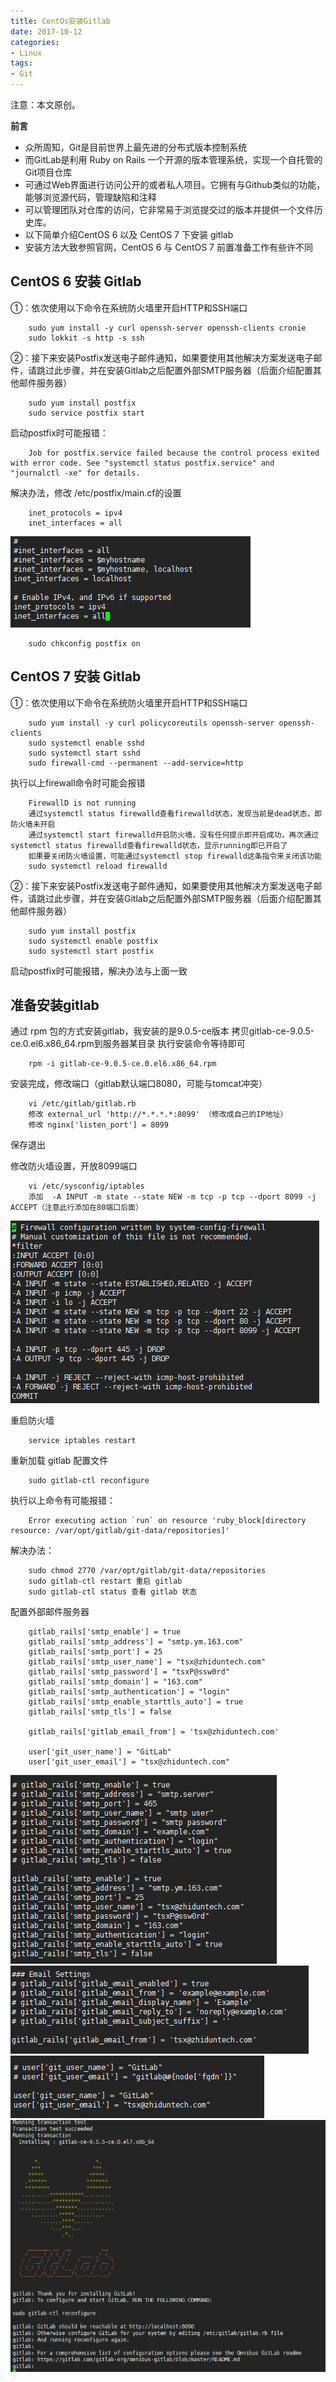```yaml
---
title: CentOs安装Gitlab 
date: 2017-10-12
categories:
- Linux
tags:
- Git
---
```


注意：本文原创。

**前言**
- 众所周知，Git是目前世界上最先进的分布式版本控制系统
- 而GitLab是利用 Ruby on Rails 一个开源的版本管理系统，实现一个自托管的Git项目仓库
- 可通过Web界面进行访问公开的或者私人项目。它拥有与Github类似的功能，能够浏览源代码，管理缺陷和注释
- 可以管理团队对仓库的访问，它非常易于浏览提交过的版本并提供一个文件历史库。
- 以下简单介绍CentOS 6 以及 CentOS 7 下安装 gitlab
- 安装方法大致参照官网，CentOS 6 与 CentOS 7 前置准备工作有些许不同

<!-- more -->

## CentOS 6 安装 Gitlab

①：依次使用以下命令在系统防火墙里开启HTTP和SSH端口
```she&#39;ll
    sudo yum install -y curl openssh-server openssh-clients cronie
    sudo lokkit -s http -s ssh
```

②：接下来安装Postfix发送电子邮件通知，如果要使用其他解决方案发送电子邮件，请跳过此步骤，并在安装Gitlab之后配置外部SMTP服务器（后面介绍配置其他邮件服务器）
```she&#39;ll
    sudo yum install postfix
    sudo service postfix start
```
启动postfix时可能报错：
```she&#39;ll
    Job for postfix.service failed because the control process exited with error code. See "systemctl status postfix.service" and "journalctl -xe" for details.
```
解决办法，修改 /etc/postfix/main.cf的设置
```she&#39;ll
    inet_protocols = ipv4  
    inet_interfaces = all
```
![plot of chunk main_postfix](/images/main_postfix.png)
```she&#39;ll
    sudo chkconfig postfix on
```


## CentOS 7 安装 Gitlab

①：依次使用以下命令在系统防火墙里开启HTTP和SSH端口
```she&#39;ll
    sudo yum install -y curl policycoreutils openssh-server openssh-clients
    sudo systemctl enable sshd
    sudo systemctl start sshd
    sudo firewall-cmd --permanent --add-service=http
```
执行以上firewall命令时可能会报错
```she&#39;ll
    FirewallD is not running
    通过systemctl status firewalld查看firewalld状态，发现当前是dead状态，即防火墙未开启
    通过systemctl start firewalld开启防火墙，没有任何提示即开启成功，再次通过systemctl status firewalld查看firewalld状态，显示running即已开启了
    如果要关闭防火墙设置，可能通过systemctl stop firewalld这条指令来关闭该功能
    sudo systemctl reload firewalld
```

②：接下来安装Postfix发送电子邮件通知，如果要使用其他解决方案发送电子邮件，请跳过此步骤，并在安装Gitlab之后配置外部SMTP服务器（后面介绍配置其他邮件服务器）
```she&#39;ll
    sudo yum install postfix
    sudo systemctl enable postfix
    sudo systemctl start postfix
```
启动postfix时可能报错，解决办法与上面一致


## 准备安装gitlab
通过 rpm 包的方式安装gitlab，我安装的是9.0.5-ce版本
拷贝gitlab-ce-9.0.5-ce.0.el6.x86_64.rpm到服务器某目录
执行安装命令等待即可
```she&#39;ll
    rpm -i gitlab-ce-9.0.5-ce.0.el6.x86_64.rpm
```

安装完成，修改端口（gitlab默认端口8080，可能与tomcat冲突）
```she&#39;ll
    vi /etc/gitlab/gitlab.rb
    修改 external_url 'http://*.*.*.*:8099' （修改成自己的IP地址）
    修改 nginx['listen_port'] = 8099
```
保存退出

修改防火墙设置，开放8099端口
```she&#39;ll
    vi /etc/sysconfig/iptables
    添加  -A INPUT -m state --state NEW -m tcp -p tcp --dport 8099 -j ACCEPT（注意此行添加在80端口后面）
```
![plot of chunk iptables](/images/iptables.png)

重启防火墙
```she&#39;ll
    service iptables restart
```

重新加载 gitlab 配置文件
```she&#39;ll
    sudo gitlab-ctl reconfigure
```
执行以上命令有可能报错：
```she&#39;ll
    Error executing action `run` on resource 'ruby_block[directory resource: /var/opt/gitlab/git-data/repositories]'
```
解决办法：
```she&#39;ll
    sudo chmod 2770 /var/opt/gitlab/git-data/repositories
    sudo gitlab-ctl restart 重启 gitlab
    sudo gitlab-ctl status 查看 gitlab 状态
```

配置外部邮件服务器
```she&#39;ll
    gitlab_rails['smtp_enable'] = true
    gitlab_rails['smtp_address'] = "smtp.ym.163.com"
    gitlab_rails['smtp_port'] = 25
    gitlab_rails['smtp_user_name'] = "tsx@zhiduntech.com"
    gitlab_rails['smtp_password'] = "tsxP@ssw0rd"
    gitlab_rails['smtp_domain'] = "163.com"
    gitlab_rails['smtp_authentication'] = "login"
    gitlab_rails['smtp_enable_starttls_auto'] = true
    gitlab_rails['smtp_tls'] = false

    gitlab_rails['gitlab_email_from'] = 'tsx@zhiduntech.com'

    user['git_user_name'] = "GitLab"
    user['git_user_email'] = "tsx@zhiduntech.com"
```
![plot of chunk iptables](/images/email_config1.png)
![plot of chunk iptables](/images/email_config2.png)
![plot of chunk iptables](/images/email_config3.png)
![plot of chunk iptables](/images/gitlab_page.png)

